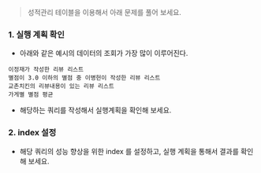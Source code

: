 > 성적관리 테이블을 이용해서 아래 문제를 풀어 보세요. 

### 1. 실행 계획 확인

* 아래와 같은 예시의 데이터의 조회가 가장 많이 이루어진다. 

```
이정재가 작성한 리뷰 리스트
별점이 3.0 이하의 별점 중 이병헌이 작성한 리뷰 리스트 
교촌치킨의 리뷰내용이 있는 리뷰 리스트
가게별 별점 평균
```

* 해당하는 쿼리를 작성해서 실행계획을 확인해 보세요. 


### 2. index 설정

* 해당 쿼리의 성능 향상을 위한 index 를 설정하고, 실행 계획을 통해서 결과를 확인해 보세요. 

